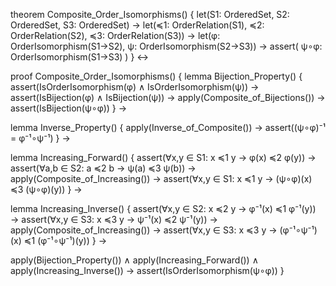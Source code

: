theorem Composite_Order_Isomorphisms() {
  let(S1: OrderedSet, S2: OrderedSet, S3: OrderedSet) →
  let(≼1: OrderRelation(S1), ≼2: OrderRelation(S2), ≼3: OrderRelation(S3)) →
  let(φ: OrderIsomorphism(S1→S2), ψ: OrderIsomorphism(S2→S3)) →
  assert(
    ψ∘φ: OrderIsomorphism(S1→S3)
  )
} ↔

proof Composite_Order_Isomorphisms() {
  lemma Bijection_Property() {
    assert(IsOrderIsomorphism(φ) ∧ IsOrderIsomorphism(ψ)) →
    assert(IsBijection(φ) ∧ IsBijection(ψ)) →
    apply(Composite_of_Bijections()) →
    assert(IsBijection(ψ∘φ))
  } →

  lemma Inverse_Property() {
    apply(Inverse_of_Composite()) →
    assert((ψ∘φ)⁻¹ = φ⁻¹∘ψ⁻¹)
  } →

  lemma Increasing_Forward() {
    assert(∀x,y ∈ S1: x ≼1 y → φ(x) ≼2 φ(y)) →
    assert(∀a,b ∈ S2: a ≼2 b → ψ(a) ≼3 ψ(b)) →
    apply(Composite_of_Increasing()) →
    assert(∀x,y ∈ S1: x ≼1 y → (ψ∘φ)(x) ≼3 (ψ∘φ)(y))
  } →

  lemma Increasing_Inverse() {
    assert(∀x,y ∈ S2: x ≼2 y → φ⁻¹(x) ≼1 φ⁻¹(y)) →
    assert(∀x,y ∈ S3: x ≼3 y → ψ⁻¹(x) ≼2 ψ⁻¹(y)) →
    apply(Composite_of_Increasing()) →
    assert(∀x,y ∈ S3: x ≼3 y → (φ⁻¹∘ψ⁻¹)(x) ≼1 (φ⁻¹∘ψ⁻¹)(y))
  } →

  apply(Bijection_Property()) ∧
  apply(Increasing_Forward()) ∧
  apply(Increasing_Inverse()) →
  assert(IsOrderIsomorphism(ψ∘φ))
}